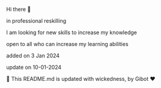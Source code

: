 
Hi there 👋

in professional reskilling

I am looking for new skills to increase my knowledge

open to all who can increase my learning abilities

added on 3 Jan 2024

update on 10-01-2024

🤖 This README.md is updated with wickedness, by Gibot ❤️
